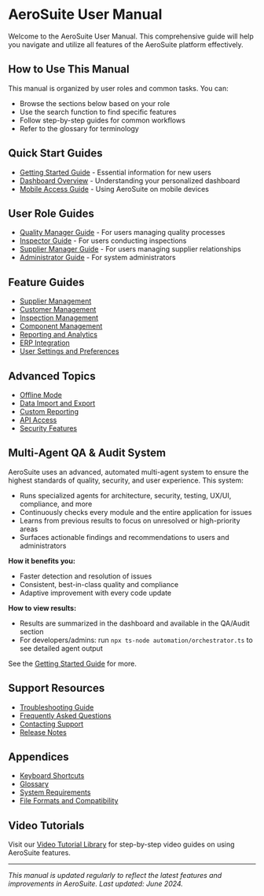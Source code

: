 # AeroSuite User Manual

Welcome to the AeroSuite User Manual. This comprehensive guide will help you navigate and utilize all features of the AeroSuite platform effectively.

## How to Use This Manual

This manual is organized by user roles and common tasks. You can:

- Browse the sections below based on your role
- Use the search function to find specific features
- Follow step-by-step guides for common workflows
- Refer to the glossary for terminology

## Quick Start Guides

- [Getting Started Guide](./getting-started.md) - Essential information for new users
- [Dashboard Overview](./dashboard.md) - Understanding your personalized dashboard
- [Mobile Access Guide](./mobile-access.md) - Using AeroSuite on mobile devices

## User Role Guides

- [Quality Manager Guide](./roles/quality-manager.md) - For users managing quality processes
- [Inspector Guide](./roles/inspector.md) - For users conducting inspections
- [Supplier Manager Guide](./roles/supplier-manager.md) - For users managing supplier relationships
- [Administrator Guide](./roles/administrator.md) - For system administrators

## Feature Guides

- [Supplier Management](./features/supplier-management.md)
- [Customer Management](./features/customer-management.md)
- [Inspection Management](./features/inspection-management.md)
- [Component Management](./features/component-management.md)
- [Reporting and Analytics](./features/reporting-analytics.md)
- [ERP Integration](./features/erp-integration.md)
- [User Settings and Preferences](./features/user-settings.md)

## Advanced Topics

- [Offline Mode](./advanced/offline-mode.md)
- [Data Import and Export](./advanced/data-import-export.md)
- [Custom Reporting](./advanced/custom-reporting.md)
- [API Access](./advanced/api-access.md)
- [Security Features](./advanced/security-features.md)

## Multi-Agent QA & Audit System

AeroSuite uses an advanced, automated multi-agent system to ensure the highest standards of quality, security, and user experience. This system:
- Runs specialized agents for architecture, security, testing, UX/UI, compliance, and more
- Continuously checks every module and the entire application for issues
- Learns from previous results to focus on unresolved or high-priority areas
- Surfaces actionable findings and recommendations to users and administrators

**How it benefits you:**
- Faster detection and resolution of issues
- Consistent, best-in-class quality and compliance
- Adaptive improvement with every code update

**How to view results:**
- Results are summarized in the dashboard and available in the QA/Audit section
- For developers/admins: run `npx ts-node automation/orchestrator.ts` to see detailed agent output

See the [Getting Started Guide](./getting-started.md) for more.

## Support Resources

- [Troubleshooting Guide](./support/troubleshooting.md)
- [Frequently Asked Questions](./support/faq.md)
- [Contacting Support](./support/contact.md)
- [Release Notes](./support/release-notes.md)

## Appendices

- [Keyboard Shortcuts](./appendices/keyboard-shortcuts.md)
- [Glossary](./appendices/glossary.md)
- [System Requirements](./appendices/system-requirements.md)
- [File Formats and Compatibility](./appendices/file-formats.md)

## Video Tutorials

Visit our [Video Tutorial Library](https://tutorials.aerosuite.example.com) for step-by-step video guides on using AeroSuite features.

---

*This manual is updated regularly to reflect the latest features and improvements in AeroSuite. Last updated: June 2024.* 